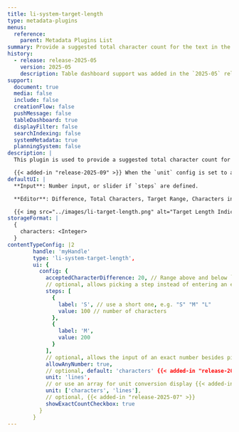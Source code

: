 ```yaml
---
title: li-system-target-length
type: metadata-plugins
menus:
  reference:
    parent: Metadata Plugins List
summary: Provide a suggested total character count for the text in the document.
history:
  - release: release-2025-05
    version: 2025-05
    description: Table dashboard support was added in the `2025-05` release.
support:
  document: true
  media: false
  include: false
  creationFlow: false
  pushMessage: false
  tableDashboard: true
  displayFilter: false
  searchIndexing: false
  systemMetadata: true
  planningSystem: false
description: |
  This plugin is used to provide a suggested total character count for the text in the document.

  {{< added-in "release-2025-09" >}} When the `unit` config is set to an array containing both `characters` and `lines`, the plugin displays automatic unit conversion next to the input field (e.g., "~ 125 lines" or "~ 10,000 characters"). The `steps` value must always be in characters when using this feature.
defaultUI: |
  **Input**: Number input, or slider if `steps` are defined.

  **Editor**: Difference, Total Characters, Target Range, Characters in Focussed Component

  {{< img src="../images/li-target-length.png" alt="Target Length Indicator" >}}
storageFormat: |
  {
    characters: <Integer>
  }
contentTypeConfig: |2
        handle: 'myHandle'
        type: 'li-system-target-length',
        ui: {
          config: {
            acceptedCharacterDifference: 20, // Range above and below `value` considered accepted
            // optional, allows picking a step instead of entering an exact number
            steps: [
              {
                label: 'S', // use a short one, e.g. "S" "M" "L"
                value: 100 // number of characters
              },
              {
                label: 'M',
                value: 200
              }
            ],
            // optional, allows the input of an exact number besides picking a step
            allowAnyNumber: true,
            // optional, default: 'characters' {{< added-in "release-2025-07" >}}
            unit: 'lines', 
            // or use an array for unit conversion display {{< added-in "release-2025-09" >}}
            unit: ['characters', 'lines'],
            // optional, {{< added-in "release-2025-07" >}}
            showExactCountCheckbox: true
          }
        }
---
```


